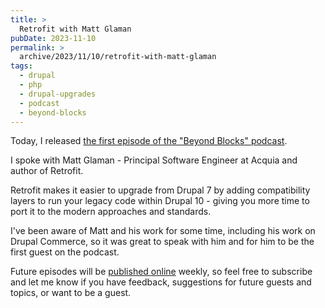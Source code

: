 ```yaml
---
title: >
  Retrofit with Matt Glaman
pubDate: 2023-11-10
permalink: >
  archive/2023/11/10/retrofit-with-matt-glaman
tags:
  - drupal
  - php
  - drupal-upgrades
  - podcast
  - beyond-blocks
---
```


Today, I released [the first episode of the "Beyond Blocks" podcast](https://www.oliverdavies.uk/podcast/1-retrofit).

I spoke with Matt Glaman - Principal Software Engineer at Acquia and author of Retrofit.

Retrofit makes it easier to upgrade from Drupal 7 by adding compatibility layers to run your legacy code within Drupal 10 - giving you more time to port it to the modern approaches and standards.

I've been aware of Matt and his work for some time, including his work on Drupal Commerce, so it was great to speak with him and for him to be the first guest on the podcast.

Future episodes will be [published online](https://www.oliverdavies.uk/podcast) weekly, so feel free to subscribe and let me know if you have feedback, suggestions for future guests and topics, or want to be a guest.
